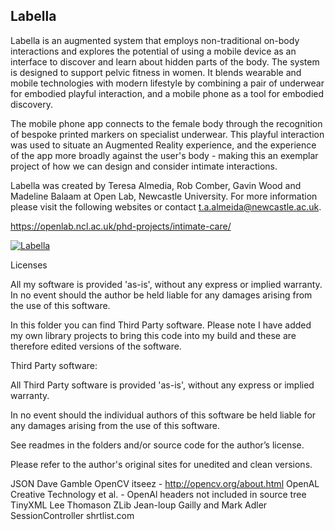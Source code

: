 ## Labella

Labella is an augmented system that employs non-traditional on-body interactions and explores the potential of using a mobile device as an interface to discover and learn about hidden parts of the body. The system is designed to support pelvic fitness in women. It blends wearable and mobile technologies with modern lifestyle by combining a pair of underwear for embodied playful interaction, and a mobile phone as a tool for embodied discovery.

The mobile phone app connects to the female body through the recognition of bespoke printed markers on specialist underwear. This playful interaction was used to situate an Augmented Reality experience, and the experience of the app more broadly against the user's body - making this an exemplar project of how we can design and consider intimate interactions.

Labella was created by Teresa Almedia, Rob Comber, Gavin Wood and Madeline Balaam at Open Lab, Newcastle University.
For more information please visit the following websites or contact t.a.almeida@newcastle.ac.uk.

https://openlab.ncl.ac.uk/phd-projects/intimate-care/

[![Labella](https://vimeo.com/teresaalmeida)](https://vimeo.com/teresaalmeida)

Licenses

All my software is provided 'as-is', without any express or implied warranty. In no event should the author be held liable for any damages arising from the use of this software.

In this folder you can find Third Party software. Please note I have added my own library projects to bring this code into my build and these are therefore edited versions of the software.

Third Party software:

All Third Party software is provided 'as-is', without any express or implied warranty.

In no event should the individual authors of this software be held liable for any damages arising from the use of this software.

See readmes in the folders and/or source code for the author’s license.

Please refer to the author's original sites for unedited and clean versions.

JSON Dave Gamble
OpenCV itseez - http://opencv.org/about.html
OpenAL Creative Technology et al. - OpenAl headers not included in source tree
TinyXML Lee Thomason
ZLib Jean-loup Gailly and Mark Adler
SessionController shrtlist.com

